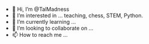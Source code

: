 - 👋 Hi, I’m @TalMadness
- 👀 I’m interested in ... teaching, chess, STEM, Python.
- 🌱 I’m currently learning ... 
- 💞️ I’m looking to collaborate on ...
- 📫 How to reach me ...

<!---
TalMadness/TalMadness is a ✨ special ✨ repository because its `README.md` (this file) appears on your GitHub profile.
You can click the Preview link to take a look at your changes.
--->
